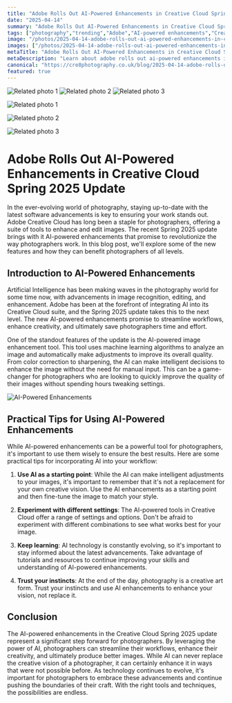 ```yaml
---
title: "Adobe Rolls Out AI-Powered Enhancements in Creative Cloud Spring 2025 Update"
date: "2025-04-14"
summary: "Adobe Rolls Out AI-Powered Enhancements in Creative Cloud Spring 2025 Update - A trending topic in photography."
tags: ["photography","trending","Adobe","AI-powered enhancements","Creative Cloud","image enhancement","machine learning algorithms","workflow","creativity","image quality","technology"]
image: "/photos/2025-04-14-adobe-rolls-out-ai-powered-enhancements-in-creative-cloud-spring-2025-update-1.jpg"
images: ["/photos/2025-04-14-adobe-rolls-out-ai-powered-enhancements-in-creative-cloud-spring-2025-update-1.jpg","/photos/2025-04-14-adobe-rolls-out-ai-powered-enhancements-in-creative-cloud-spring-2025-update-2.jpg","/photos/2025-04-14-adobe-rolls-out-ai-powered-enhancements-in-creative-cloud-spring-2025-update-3.jpg"]
metaTitle: "Adobe Rolls Out AI-Powered Enhancements in Creative Cloud Spring 2025 Update | cre8 Photography"
metaDescription: "Learn about adobe rolls out ai-powered enhancements in creative cloud spring 2025 update in photography with practical tips and insights."
canonical: "https://cre8photography.co.uk/blog/2025-04-14-adobe-rolls-out-ai-powered-enhancements-in-creative-cloud-spring-2025-update"
featured: true
---
```


<!-- Gallery as HTML -->

<div class="grid grid-cols-1 sm:grid-cols-2 md:grid-cols-3 gap-4">
  <img src="/photos/2025-04-14-adobe-rolls-out-ai-powered-enhancements-in-creative-cloud-spring-2025-update-1.jpg" alt="Related photo 1" class="w-full rounded-lg" />
<img src="/photos/2025-04-14-adobe-rolls-out-ai-powered-enhancements-in-creative-cloud-spring-2025-update-2.jpg" alt="Related photo 2" class="w-full rounded-lg" />
<img src="/photos/2025-04-14-adobe-rolls-out-ai-powered-enhancements-in-creative-cloud-spring-2025-update-3.jpg" alt="Related photo 3" class="w-full rounded-lg" />
</div>


<!-- Gallery as Markdown -->
![Related photo 1](/photos/2025-04-14-adobe-rolls-out-ai-powered-enhancements-in-creative-cloud-spring-2025-update-1.jpg)


![Related photo 2](/photos/2025-04-14-adobe-rolls-out-ai-powered-enhancements-in-creative-cloud-spring-2025-update-2.jpg)


![Related photo 3](/photos/2025-04-14-adobe-rolls-out-ai-powered-enhancements-in-creative-cloud-spring-2025-update-3.jpg)



# Adobe Rolls Out AI-Powered Enhancements in Creative Cloud Spring 2025 Update

In the ever-evolving world of photography, staying up-to-date with the latest software advancements is key to ensuring your work stands out. Adobe Creative Cloud has long been a staple for photographers, offering a suite of tools to enhance and edit images. The recent Spring 2025 update brings with it AI-powered enhancements that promise to revolutionize the way photographers work. In this blog post, we'll explore some of the new features and how they can benefit photographers of all levels.

## Introduction to AI-Powered Enhancements

Artificial Intelligence has been making waves in the photography world for some time now, with advancements in image recognition, editing, and enhancement. Adobe has been at the forefront of integrating AI into its Creative Cloud suite, and the Spring 2025 update takes this to the next level. The new AI-powered enhancements promise to streamline workflows, enhance creativity, and ultimately save photographers time and effort.

One of the standout features of the update is the AI-powered image enhancement tool. This tool uses machine learning algorithms to analyze an image and automatically make adjustments to improve its overall quality. From color correction to sharpening, the AI can make intelligent decisions to enhance the image without the need for manual input. This can be a game-changer for photographers who are looking to quickly improve the quality of their images without spending hours tweaking settings.

![AI-Powered Enhancements](/path/to/image)

## Practical Tips for Using AI-Powered Enhancements

While AI-powered enhancements can be a powerful tool for photographers, it's important to use them wisely to ensure the best results. Here are some practical tips for incorporating AI into your workflow:

1. **Use AI as a starting point**: While the AI can make intelligent adjustments to your images, it's important to remember that it's not a replacement for your own creative vision. Use the AI enhancements as a starting point and then fine-tune the image to match your style.

2. **Experiment with different settings**: The AI-powered tools in Creative Cloud offer a range of settings and options. Don't be afraid to experiment with different combinations to see what works best for your image.

3. **Keep learning**: AI technology is constantly evolving, so it's important to stay informed about the latest advancements. Take advantage of tutorials and resources to continue improving your skills and understanding of AI-powered enhancements.

4. **Trust your instincts**: At the end of the day, photography is a creative art form. Trust your instincts and use AI enhancements to enhance your vision, not replace it.

## Conclusion

The AI-powered enhancements in the Creative Cloud Spring 2025 update represent a significant step forward for photographers. By leveraging the power of AI, photographers can streamline their workflows, enhance their creativity, and ultimately produce better images. While AI can never replace the creative vision of a photographer, it can certainly enhance it in ways that were not possible before. As technology continues to evolve, it's important for photographers to embrace these advancements and continue pushing the boundaries of their craft. With the right tools and techniques, the possibilities are endless.

